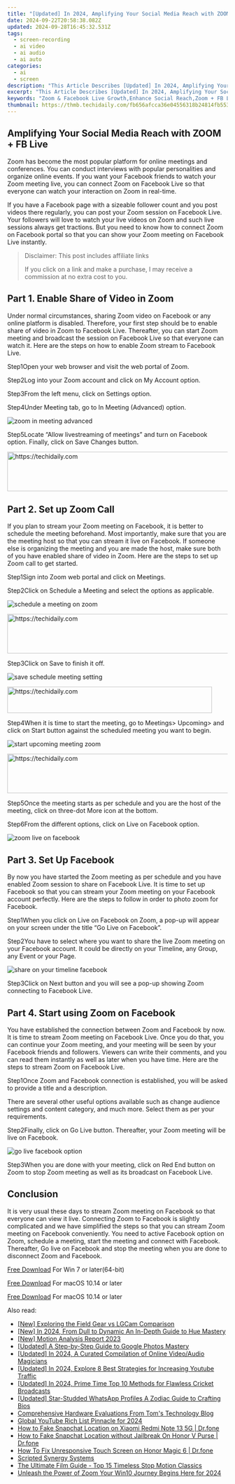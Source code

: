 ```yaml
---
title: "[Updated] In 2024, Amplifying Your Social Media Reach with ZOOM + FB Live"
date: 2024-09-22T20:58:38.082Z
updated: 2024-09-28T16:45:32.531Z
tags: 
  - screen-recording
  - ai video
  - ai audio
  - ai auto
categories: 
  - ai
  - screen
description: "This Article Describes [Updated] In 2024, Amplifying Your Social Media Reach with ZOOM + FB Live"
excerpt: "This Article Describes [Updated] In 2024, Amplifying Your Social Media Reach with ZOOM + FB Live"
keywords: "Zoom & Facebook Live Growth,Enhance Social Reach,Zoom + FB Live Strategy,Boosting Engagement Online,ZOOM+FBLive Outreach,Max Social Media Impact,Live Stream Expansion"
thumbnail: https://thmb.techidaily.com/fb656afcca36e04556318b24814fb553c32e021b58e5e7b1eb34d691269dedb8.jpg
---
```


## Amplifying Your Social Media Reach with ZOOM + FB Live

Zoom has become the most popular platform for online meetings and conferences. You can conduct interviews with popular personalities and organize online events. If you want your Facebook friends to watch your Zoom meeting live, you can connect Zoom on Facebook Live so that everyone can watch your interaction on Zoom in real-time.

If you have a Facebook page with a sizeable follower count and you post videos there regularly, you can post your Zoom session on Facebook Live. Your followers will love to watch your live videos on Zoom and such live sessions always get tractions. But you need to know how to connect Zoom on Facebook portal so that you can show your Zoom meeting on Facebook Live instantly.

>  Disclaimer: This post includes affiliate links
>
>  If you click on a link and make a purchase, I may receive a commission at no extra cost to you.
>

## Part 1\. Enable Share of Video in Zoom

Under normal circumstances, sharing Zoom video on Facebook or any online platform is disabled. Therefore, your first step should be to enable share of video in Zoom to Facebook Live. Thereafter, you can start Zoom meeting and broadcast the session on Facebook Live so that everyone can watch it. Here are the steps on how to enable Zoom stream to Facebook Live.

Step1Open your web browser and visit the web portal of Zoom.

Step2Log into your Zoom account and click on My Account option.

Step3From the left menu, click on Settings option.

Step4Under Meeting tab, go to In Meeting (Advanced) option.

![zoom in meeting advanced](https://images.wondershare.com/filmora/article-images/2022/07/zoom-facebook-1.jpg)

Step5Locate “Allow livestreaming of meetings” and turn on Facebook option. Finally, click on Save Changes button.

<!-- affiliate ads begin -->
<a href="https://appsumo.8odi.net/c/5597632/2151858/7443" target="_top" id="2151858">
  <img src="//a.impactradius-go.com/display-ad/7443-2151858" border="0" alt="https://techidaily.com" width="600" height="90"/>
</a>
<img height="0" width="0" src="https://appsumo.8odi.net/i/5597632/2151858/7443" style="position:absolute;visibility:hidden;" border="0" />
<!-- affiliate ads end -->

## Part 2\. Set up Zoom Call

If you plan to stream your Zoom meeting on Facebook, it is better to schedule the meeting beforehand. Most importantly, make sure that you are the meeting host so that you can stream it live on Facebook. If someone else is organizing the meeting and you are made the host, make sure both of you have enabled share of video in Zoom. Here are the steps to set up Zoom call to get started.

Step1Sign into Zoom web portal and click on Meetings.

Step2Click on Schedule a Meeting and select the options as applicable.

![schedule a meeting on zoom](https://images.wondershare.com/filmora/article-images/2022/07/zoom-facebook-2.jpg)

<!-- affiliate ads begin -->
<a href="https://aligracehair.sjv.io/c/5597632/1975841/19272" target="_top" id="1975841">
  <img src="//a.impactradius-go.com/display-ad/19272-1975841" border="0" alt="https://techidaily.com" width="728" height="90"/>
</a>
<img height="0" width="0" src="https://aligracehair.sjv.io/i/5597632/1975841/19272" style="position:absolute;visibility:hidden;" border="0" />
<!-- affiliate ads end -->

Step3Click on Save to finish it off.

![save schedule meeting setting](https://images.wondershare.com/filmora/article-images/2022/07/zoom-facebook-3.jpg)

<!-- affiliate ads begin -->
<a href="https://aligracehair.sjv.io/c/5597632/2135418/19272" target="_top" id="2135418">
  <img src="//a.impactradius-go.com/display-ad/19272-2135418" border="0" alt="https://techidaily.com" width="468" height="60"/>
</a>
<img height="0" width="0" src="https://aligracehair.sjv.io/i/5597632/2135418/19272" style="position:absolute;visibility:hidden;" border="0" />
<!-- affiliate ads end -->

Step4When it is time to start the meeting, go to Meetings> Upcoming> and click on Start button against the scheduled meeting you want to begin.

![start upcoming meeting zoom](https://images.wondershare.com/filmora/article-images/2022/07/zoom-facebook-4.jpg)

<!-- affiliate ads begin -->
<a href="https://appsumo.8odi.net/c/5597632/2111967/7443" target="_top" id="2111967">
  <img src="//a.impactradius-go.com/display-ad/7443-2111967" border="0" alt="https://techidaily.com" width="728" height="90"/>
</a>
<img height="0" width="0" src="https://appsumo.8odi.net/i/5597632/2111967/7443" style="position:absolute;visibility:hidden;" border="0" />
<!-- affiliate ads end -->

Step5Once the meeting starts as per schedule and you are the host of the meeting, click on three-dot More icon at the bottom.

Step6From the different options, click on Live on Facebook option.

![zoom live on facebook](https://images.wondershare.com/filmora/article-images/2022/07/zoom-facebook-5.jpg)

## Part 3\. Set Up Facebook

By now you have started the Zoom meeting as per schedule and you have enabled Zoom session to share on Facebook Live. It is time to set up Facebook so that you can stream your Zoom meeting on your Facebook account perfectly. Here are the steps to follow in order to photo zoom for Facebook.

Step1When you click on Live on Facebook on Zoom, a pop-up will appear on your screen under the title “Go Live on Facebook”.

Step2You have to select where you want to share the live Zoom meeting on your Facebook account. It could be directly on your Timeline, any Group, any Event or your Page.

![share on your timeline facebook](https://images.wondershare.com/filmora/article-images/2022/07/zoom-facebook-6.jpg)

Step3Click on Next button and you will see a pop-up showing Zoom connecting to Facebook Live.

## Part 4\. Start using Zoom on Facebook

You have established the connection between Zoom and Facebook by now. It is time to stream Zoom meeting on Facebook Live. Once you do that, you can continue your Zoom meeting, and your meeting will be seen by your Facebook friends and followers. Viewers can write their comments, and you can read them instantly as well as later when you have time. Here are the steps to stream Zoom on Facebook Live.

Step1Once Zoom and Facebook connection is established, you will be asked to provide a title and a description.

There are several other useful options available such as change audience settings and content category, and much more. Select them as per your requirements.

Step2Finally, click on Go Live button. Thereafter, your Zoom meeting will be live on Facebook.

![go live facebook option](https://images.wondershare.com/filmora/article-images/2022/07/zoom-facebook-7.jpg)

Step3When you are done with your meeting, click on Red End button on Zoom to stop Zoom meeting as well as its broadcast on Facebook Live.

## Conclusion

It is very usual these days to stream Zoom meeting on Facebook so that everyone can view it live. Connecting Zoom to Facebook is slightly complicated and we have simplified the steps so that you can stream Zoom meeting on Facebook conveniently. You need to active Facebook option on Zoom, schedule a meeting, start the meeting and connect with Facebook. Thereafter, Go live on Facebook and stop the meeting when you are done to disconnect Zoom and Facebook.

[Free Download](https://tools.techidaily.com/wondershare/filmora/download/) For Win 7 or later(64-bit)

[Free Download](https://tools.techidaily.com/wondershare/filmora/download/) For macOS 10.14 or later

[Free Download](https://tools.techidaily.com/wondershare/filmora/download/) For macOS 10.14 or later

<ins class="adsbygoogle"
     style="display:block"
     data-ad-format="autorelaxed"
     data-ad-client="ca-pub-7571918770474297"
     data-ad-slot="1223367746"></ins>

<ins class="adsbygoogle"
     style="display:block"
     data-ad-format="autorelaxed"
     data-ad-client="ca-pub-7571918770474297"
     data-ad-slot="1223367746"></ins>



<ins class="adsbygoogle"
     style="display:block"
     data-ad-client="ca-pub-7571918770474297"
     data-ad-slot="8358498916"
     data-ad-format="auto"
     data-full-width-responsive="true"></ins>


<span class="atpl-alsoreadstyle">Also read:</span>
<div><ul>
<li><a href="https://fox-access.techidaily.com/new-exploring-the-field-gear-vs-lgcam-comparison/"><u>[New] Exploring the Field Gear vs LGCam Comparison</u></a></li>
<li><a href="https://fox-access.techidaily.com/new-in-2024-from-dull-to-dynamic-an-in-depth-guide-to-hue-mastery/"><u>[New] In 2024, From Dull to Dynamic An In-Depth Guide to Hue Mastery</u></a></li>
<li><a href="https://fox-access.techidaily.com/new-motion-analysis-report-2023/"><u>[New] Motion Analysis Report 2023</u></a></li>
<li><a href="https://extra-hints.techidaily.com/updated-a-step-by-step-guide-to-google-photos-mastery/"><u>[Updated] A Step-by-Step Guide to Google Photos Mastery</u></a></li>
<li><a href="https://fox-access.techidaily.com/updated-in-2024-a-curated-compilation-of-online-videoaudio-magicians/"><u>[Updated] In 2024, A Curated Compilation of Online Video/Audio Magicians</u></a></li>
<li><a href="https://facebook-record-videos.techidaily.com/updated-in-2024-explore-8-best-strategies-for-increasing-youtube-traffic/"><u>[Updated] In 2024, Explore 8 Best Strategies for Increasing Youtube Traffic</u></a></li>
<li><a href="https://fox-access.techidaily.com/updated-in-2024-prime-time-top-10-methods-for-flawless-cricket-broadcasts/"><u>[Updated] In 2024, Prime Time Top 10 Methods for Flawless Cricket Broadcasts</u></a></li>
<li><a href="https://fox-access.techidaily.com/updated-star-studded-whatsapp-profiles-a-zodiac-guide-to-crafting-bios/"><u>[Updated] Star-Studded WhatsApp Profiles A Zodiac Guide to Crafting Bios</u></a></li>
<li><a href="https://hardware-tips.techidaily.com/comprehensive-hardware-evaluations-from-toms-technology-blog/"><u>Comprehensive Hardware Evaluations From Tom's Technology Blog</u></a></li>
<li><a href="https://youtube-help.techidaily.com/global-youtube-rich-list-pinnacle-for-2024/"><u>Global YouTube Rich List Pinnacle for 2024</u></a></li>
<li><a href="https://location-social.techidaily.com/how-to-fake-snapchat-location-on-xiaomi-redmi-note-13-5g-drfone-by-drfone-virtual-android/"><u>How to Fake Snapchat Location on Xiaomi Redmi Note 13 5G | Dr.fone</u></a></li>
<li><a href="https://location-social.techidaily.com/how-to-fake-snapchat-location-without-jailbreak-on-honor-v-purse-drfone-by-drfone-virtual-android/"><u>How to Fake Snapchat Location without Jailbreak On Honor V Purse | Dr.fone</u></a></li>
<li><a href="https://howto.techidaily.com/how-to-fix-unresponsive-touch-screen-on-honor-magic-6-drfone-by-drfone-fix-android-problems-fix-android-problems/"><u>How To Fix Unresponsive Touch Screen on Honor Magic 6 | Dr.fone</u></a></li>
<li><a href="https://extra-tips.techidaily.com/scripted-synergy-systems/"><u>Scripted Synergy Systems</u></a></li>
<li><a href="https://fox-access.techidaily.com/the-ultimate-film-guide-top-15-timeless-stop-motion-classics/"><u>The Ultimate Film Guide - Top 15 Timeless Stop Motion Classics</u></a></li>
<li><a href="https://some-approaches.techidaily.com/unleash-the-power-of-zoom-your-win10-journey-begins-here-for-2024/"><u>Unleash the Power of Zoom Your Win10 Journey Begins Here for 2024</u></a></li>
</ul></div>

